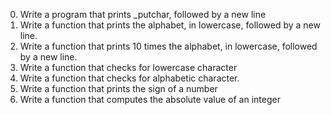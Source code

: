 0. Write a program that prints _putchar, followed by a new line
1. Write a function that prints the alphabet, in lowercase, followed by a new line.
2. Write a function that prints 10 times the alphabet, in lowercase, followed by a new line.
3. Write a function that checks for lowercase character
4. Write a function that checks for alphabetic character.
5. Write a function that prints the sign of a number
6. Write a function that computes the absolute value of an integer

